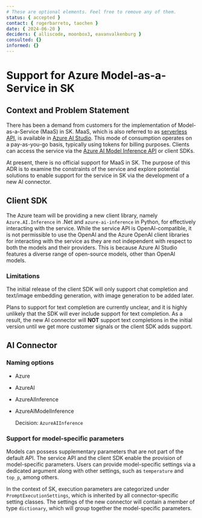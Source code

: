 ```yaml
---
# These are optional elements. Feel free to remove any of them.
status: { accepted }
contact: { rogerbarreto, taochen }
date: { 2024-06-20 }
deciders: { alliscode, moonbox3, eavanvalkenburg }
consulted: {}
informed: {}
---
```


# Support for Azure Model-as-a-Service in SK

## Context and Problem Statement

There has been a demand from customers for the implementation of Model-as-a-Service (MaaS) in SK. MaaS, which is also referred to as [serverless API](https://learn.microsoft.com/en-us/azure/ai-studio/how-to/model-catalog-overview#model-deployment-managed-compute-and-serverless-api-pay-as-you-go), is available in [Azure AI Studio](https://learn.microsoft.com/en-us/azure/ai-studio/what-is-ai-studio). This mode of consumption operates on a pay-as-you-go basis, typically using tokens for billing purposes. Clients can access the service via the [Azure AI Model Inference API](https://learn.microsoft.com/en-us/azure/ai-studio/reference/reference-model-inference-api?tabs=azure-studio) or client SDKs.

At present, there is no official support for MaaS in SK. The purpose of this ADR is to examine the constraints of the service and explore potential solutions to enable support for the service in SK via the development of a new AI connector.

## Client SDK

The Azure team will be providing a new client library, namely `Azure.AI.Inference` in .Net and `azure-ai-inference` in Python, for effectively interacting with the service. While the service API is OpenAI-compatible, it is not permissible to use the OpenAI and the Azure OpenAI client libraries for interacting with the service as they are not independent with respect to both the models and their providers. This is because Azure AI Studio features a diverse range of open-source models, other than OpenAI models.

### Limitations

The initial release of the client SDK will only support chat completion and text/image embedding generation, with image generation to be added later.

Plans to support for text completion are currently unclear, and it is highly unlikely that the SDK will ever include support for text completion. As a result, the new AI connector will **NOT** support text completions in the initial version until we get more customer signals or the client SDK adds support.

## AI Connector

### Naming options

- Azure
- AzureAI
- AzureAIInference
- AzureAIModelInference

  Decision: `AzureAIInference`

### Support for model-specific parameters

Models can possess supplementary parameters that are not part of the default API. The service API and the client SDK enable the provision of model-specific parameters. Users can provide model-specific settings via a dedicated argument along with other settings, such as `temperature` and `top_p`, among others.

In the context of SK, execution parameters are categorized under `PromptExecutionSettings`, which is inherited by all connector-specific setting classes. The settings of the new connector will contain a member of type `dictionary`, which will group together the model-specific parameters.
